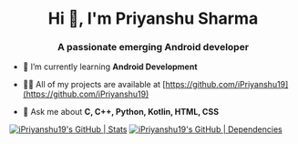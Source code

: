 <h1 align="center">Hi 👋, I'm Priyanshu Sharma</h1>
<h3 align="center">A passionate emerging Android developer</h3>

- 🌱 I’m currently learning **Android Development**

- 👨‍💻 All of my projects are available at [https://github.com/iPriyanshu19](https://github.com/iPriyanshu19)

- 💬 Ask me about **C, C++, Python, Kotlin, HTML, CSS**

[![iPriyanshu19's GitHub | Stats](https://stats.quine.sh/iPriyanshu19/github?theme=dark)](https://quine.sh?utm_source=widgets&utm_campaign=iPriyanshu19)
[![iPriyanshu19's GitHub | Dependencies](https://stats.quine.sh/iPriyanshu19/dependencies?theme=dark)](https://quine.sh?utm_source=widgets&utm_campaign=iPriyanshu19)
